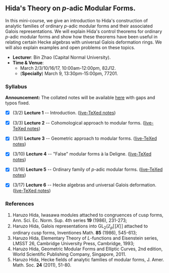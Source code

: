 <head>
    <script src="https://cdn.mathjax.org/mathjax/latest/MathJax.js?config=TeX-AMS-MML_HTMLorMML" type="text/javascript"></script>
    <script type="text/x-mathjax-config">
        MathJax.Hub.Config({
            tex2jax: {
            skipTags: ['script', 'noscript', 'style', 'textarea', 'pre'],
            inlineMath: [['$','$']]
            }
        });
    </script>
</head>

## Hida's Theory on _p_-adic Modular Forms.

In this mini-course, we give an introduction to Hida's construction of analytic families of ordinary _p_-adic modular forms and their associated Galois representations. We will explain Hida's control theorems for ordinary _p_-adic modular forms and show how these theorems have been useful in relating certain Hecke algebras with universal Galois deformation rings. We will also explain examples and open problems on these topics.
- **Lecturer**: Bin Zhao (Capital Normal University).
- **Time & Venue**: 
  - March 2/3/10/16/17, 10:00am-12:00pm, 82J12.
  - (**Specially**) March 9, 13:30pm-15:00pm, 77201.


### Syllabus

**Announcement:** The collated notes will be available [here](./blurbs/HidaMF.pdf) with gaps and typos fixed.

- [x] (3/2) **Lecture 1** -- Introduction. ([live-TeXed notes](././1.pdf))
- [x] (3/3) **Lecture 2** -- Cohomological approach to modular forms. ([live-TeXed notes](././2.pdf))
- [x] (3/9) **Lecture 3** -- Geometric approach to modular forms. ([live-TeXed notes](././3.pdf))
- [x] (3/10) **Lecture 4** -- "False" modular forms à la Deligne. ([live-TeXed notes](././4.pdf))
- [x] (3/16) **Lecture 5** -- Ordinary family of _p_-adic modular forms. ([live-TeXed notes](././5.pdf))
- [x] (3/17) **Lecture 6** -- Hecke algebras and universal Galois deformation. ([live-TeXed notes](././6.pdf))


### References

1. Haruzo Hida, Iwasawa modules attached to congruences of cusp forms, Ann. Sci. Ec. Norm. Sup. 4th series **19** (1986), 231-273;
2. Haruzo Hida, Galois representations into $\mathrm{GL}_2(\mathbb{Z}_p[\![X]\!]$ attached to ordinary cusp forms, Inventiones Math. **85** (1986), 545-613;
3. Haruzo Hida, Elementary Theory of _L_-functions and Eisenstein series, LMSST 26, Cambridge University Press, Cambridge, 1993;
4. Haruzo Hida, Geometric Modular Forms and Elliptic Curves, 2nd edition, World Scientific Publishing Company, Singapore, 2011.
5. Haruzo Hida, Hecke fields of analytic families of modular forms, J. Amer. Math. Soc. **24** (2011), 51-80.